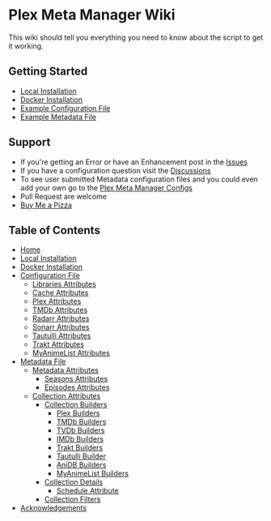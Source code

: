 # Plex Meta Manager Wiki

This wiki should tell you everything you need to know about the script to get it working.

## Getting Started

* [Local Installation](https://github.com/meisnate12/Plex-Meta-Manager/wiki/Local-Installation)
* [Docker Installation](https://github.com/meisnate12/Plex-Meta-Manager/wiki/Docker)
* [Example Configuration File](https://github.com/meisnate12/Plex-Meta-Manager/blob/master/config/config.yml.template)
* [Example Metadata File](https://github.com/meisnate12/Plex-Meta-Manager/blob/master/config/Movies.yml.template)

## Support

* If you're getting an Error or have an Enhancement post in the [Issues](https://github.com/meisnate12/Plex-Meta-Manager/issues)
* If you have a configuration question visit the [Discussions](https://github.com/meisnate12/Plex-Meta-Manager/discussions)
* To see user submitted Metadata configuration files and you could even add your own go to the [Plex Meta Manager Configs](https://github.com/meisnate12/Plex-Meta-Manager-Configs)
* Pull Request are welcome
* [Buy Me a Pizza](https://www.buymeacoffee.com/meisnate12)

## Table of Contents
- [Home](Home)
- [Local Installation](Local-Installation)
- [Docker Installation](Docker)
- [Configuration File](Configuration-File)
  - [Libraries Attributes](Libraries-Attributes)
  - [Cache Attributes](Cache-Attributes)
  - [Plex Attributes](Plex-Attributes)
  - [TMDb Attributes](TMDb-Attributes)
  - [Radarr Attributes](Radarr-Attributes)
  - [Sonarr Attributes](Sonarr-Attributes)
  - [Tautulli Attributes](Tautulli-Attributes)
  - [Trakt Attributes](Trakt-Attributes)
  - [MyAnimeList Attributes](MyAnimeList-Attributes)
- [Metadata File](Metadata-File)
  - [Metadata Attributes](Metadata-Attributes)
    - [Seasons Attributes](Seasons-Attributes)
    - [Episodes Attributes](Episodes-Attributes)
  - [Collection Attributes](Collection-Attributes)
    - [Collection Builders](Collection-Builders)
      - [Plex Builders](Plex-Builders)
      - [TMDb Builders](TMDb-Builders)
      - [TVDb Builders](TVDb-Builders)
      - [IMDb Builders](IMDb-Builders)
      - [Trakt Builders](Trakt-Builders)
      - [Tautulli Builder](Tautulli-Builder)
      - [AniDB Builders](AniDB-Builders)
      - [MyAnimeList Builders](MyAnimeList-Builders)
    - [Collection Details](Collection-Details)
      - [Schedule Attribute](Schedule-Attribute)
    - [Collection Filters](Collection-Filters)
- [Acknowledgements](Acknowledgements)
